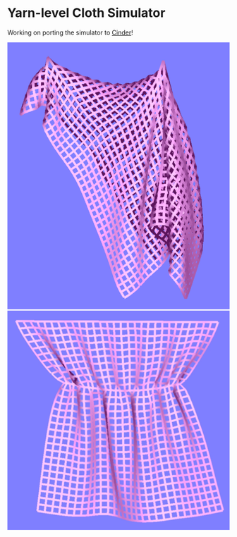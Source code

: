 # Yarn-level Cloth Simulator
Working on porting the simulator to [Cinder](https://libcinder.org/)!

![draped fabric](./screenshots/drape0.png)
![fabric with pulled thread](./screenshots/pulledthread.png)
